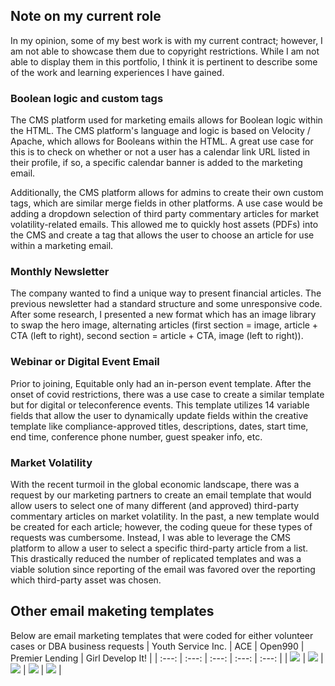 ## Note on my current role
In my opinion, some of my best work is with my current contract; however, I am not able to showcase them due to copyright restrictions. While I am not able to display them in this portfolio, I think it is pertinent to describe some of the work and learning experiences I have gained. 

### Boolean logic and custom tags
The CMS platform used for marketing emails allows for Boolean logic within the HTML. The CMS platform's language and logic is based on Velocity / Apache, which allows for Booleans within the HTML. A great use case for this is to check on whether or not a user has a calendar link URL listed in their profile, if so, a specific calendar banner is added to the marketing email. 

Additionally, the CMS platform allows for admins to create their own custom tags, which are similar merge fields in other platforms. A use case would be adding a dropdown selection of third party commentary articles for market volatility-related emails. This allowed me to quickly host assets (PDFs) into the CMS and create a tag that allows the user to choose an article for use within a marketing email. 

### Monthly Newsletter
The company wanted to find a unique way to present financial articles. The previous newsletter had a standard structure and some unresponsive code. After some research, I presented a new format which has an image library to swap the hero image, alternating articles (first section = image, article + CTA (left to right), second section = article + CTA, image (left to right)). 

### Webinar or Digital Event Email 
Prior to joining, Equitable only had an in-person event template. After the onset of covid restrictions, there was a use case to create a similar template but for digital or teleconference events. This template utilizes 14 variable fields that allow the user to dynamically update fields within the creative template like compliance-approved titles, descriptions, dates, start time, end time, conference phone number, guest speaker info, etc. 

### Market Volatility
With the recent turmoil in the global economic landscape, there was a request by our marketing partners to create an email template that would allow users to select one of many different (and approved) third-party commentary articles on market volatility. In the past, a new template would be created for each article; however, the coding queue for these types of requests was cumbersome. Instead, I was able to leverage the CMS platform to allow a user to select a specific third-party article from a list. This drastically reduced the number of replicated templates and was a viable solution since reporting of the email was favored over the reporting which third-party asset was chosen.

## Other email maketing templates
Below are email marketing templates that were coded for either volunteer cases or DBA business requests
| Youth Service Inc.   | ACE   | Open990   | Premier Lending  | Girl Develop It! |
| :---: | :---: | :---: | :---: | :---: |
| ![](YSI_masterTemplate.jpg) | ![](ACE_masterTemplate.jpg) | ![](open990_masterTemplate.jpg) | ![](premierLending_videoTemplateWithTwoCTAs.jpg) | ![](GDI_masterTemplate.png) |
